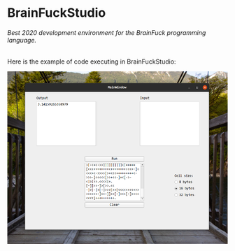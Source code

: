 # BrainFuckStudio
###### Best 2020 development environment for the BrainFuck programming language.

Here is the example of code executing in BrainFuckStudio:

![img](/img/example.png)
